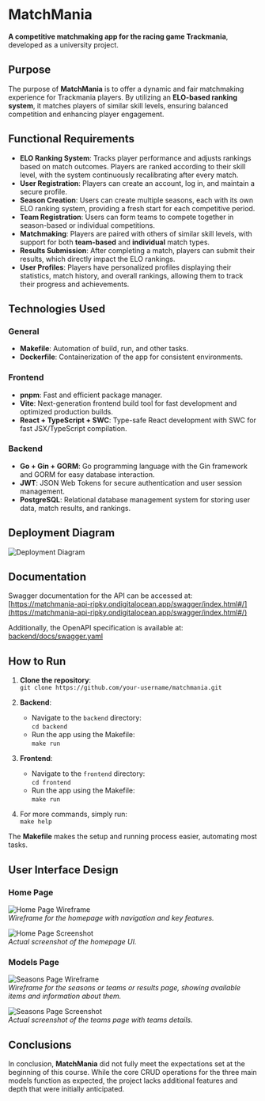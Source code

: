 # MatchMania

**A competitive matchmaking app for the racing game Trackmania**, developed as a university project.

## Purpose

The purpose of **MatchMania** is to offer a dynamic and fair matchmaking experience for Trackmania players. By utilizing an **ELO-based ranking system**, it matches players of similar skill levels, ensuring balanced competition and enhancing player engagement.

## Functional Requirements

- **ELO Ranking System**: Tracks player performance and adjusts rankings based on match outcomes. Players are ranked according to their skill level, with the system continuously recalibrating after every match.
- **User Registration**: Players can create an account, log in, and maintain a secure profile.
- **Season Creation**: Users can create multiple seasons, each with its own ELO ranking system, providing a fresh start for each competitive period.
- **Team Registration**: Users can form teams to compete together in season-based or individual competitions.
- **Matchmaking**: Players are paired with others of similar skill levels, with support for both **team-based** and **individual** match types.
- **Results Submission**: After completing a match, players can submit their results, which directly impact the ELO rankings.
- **User Profiles**: Players have personalized profiles displaying their statistics, match history, and overall rankings, allowing them to track their progress and achievements.

## Technologies Used

### General

- **Makefile**: Automation of build, run, and other tasks.
- **Dockerfile**: Containerization of the app for consistent environments.

### Frontend

- **pnpm**: Fast and efficient package manager.
- **Vite**: Next-generation frontend build tool for fast development and optimized production builds.
- **React + TypeScript + SWC**: Type-safe React development with SWC for fast JSX/TypeScript compilation.

### Backend

- **Go + Gin + GORM**: Go programming language with the Gin framework and GORM for easy database interaction.
- **JWT**: JSON Web Tokens for secure authentication and user session management.
- **PostgreSQL**: Relational database management system for storing user data, match results, and rankings.

## Deployment Diagram

![Deployment Diagram](./deployment-diagram.jpg)

## Documentation

Swagger documentation for the API can be accessed at:  
[https://matchmania-api-ripky.ondigitalocean.app/swagger/index.html#/](https://matchmania-api-ripky.ondigitalocean.app/swagger/index.html#/)

Additionally, the OpenAPI specification is available at:  
[backend/docs/swagger.yaml](../backend/docs/swagger.yaml)

## How to Run

1. **Clone the repository**:  
   `git clone https://github.com/your-username/matchmania.git`

2. **Backend**:

   - Navigate to the `backend` directory:  
     `cd backend`
   - Run the app using the Makefile:  
     `make run`

3. **Frontend**:

   - Navigate to the `frontend` directory:  
     `cd frontend`
   - Run the app using the Makefile:  
     `make run`

4. For more commands, simply run:  
   `make help`

The **Makefile** makes the setup and running process easier, automating most tasks.

## User Interface Design

### Home Page

![Home Page Wireframe](./homewire.jpg)  
_Wireframe for the homepage with navigation and key features._

![Home Page Screenshot](./homereal.jpg)  
_Actual screenshot of the homepage UI._

### Models Page

![Seasons Page Wireframe](./listwire.jpg)  
_Wireframe for the seasons or teams or results page, showing available items and information about them._

![Seasons Page Screenshot](./listreal.jpg)  
_Actual screenshot of the teams page with teams details._

## Conclusions

In conclusion, **MatchMania** did not fully meet the expectations set at the beginning of this course. While the core CRUD operations for the three main models function as expected, the project lacks additional features and depth that were initially anticipated.
